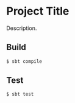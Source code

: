 # Project Title #
Description.

## Build ##
```sh
$ sbt compile
```

## Test ##
```sh
$ sbt test
```
